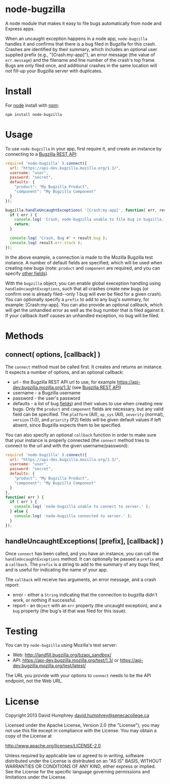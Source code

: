 # node-bugzilla

A node module that makes it easy to file bugs automatically from node and Express apps.

When an uncaught exception happens in a node app, `node-bugzilla` handles it and confirms that there is a bug filed in Bugzilla for this crash. Crashes are identified by their summary, which includes an optional user supplied prefix (e.g., "[Crash:my-app]"), an error message (the value of `err.message`) and the filename and line number of the crash's top frame. Bugs are only filed once, and additional crashes in the same location will not fill-up your Bugzilla server with duplicates.

# Install
For [node](http://nodejs.org) install with [npm](http://npmjs.org):

```
npm install node-bugzilla
```

# Usage

To use `node-bugzilla` in your app, first require it, and create an instance by connecting to a [Bugzilla REST API](https://wiki.mozilla.org/Bugzilla:REST_API):

```javascript
require( 'node-bugzilla' ).connect({
  url: "https://api-dev.bugzilla.mozilla.org/1.3/",
  username: "user",
  password: "secret",
  defaults: {
    "product": "My Bugzilla Product",
    "component": "My Bugzilla Component"
  }
});

bugzilla.handleUncaughtExceptions( '[Crash:my-app]', function( err, result ) {
  if ( err ) {
    console.log( 'Crash, node-bugzilla unable to file bug in bugzilla.' );
    return;
  }

  console.log( "Crash, Bug #" + result.bug );
  console.log( result.err.stack );
});
```

In the above example, a connection is made to the Mozilla Bugzilla test instance. A number of default fields are specified, which will be used when creating new bugs (note: `product` and `component` are required, and you can specify [other fields](https://wiki.mozilla.org/Bugzilla:REST_API:Objects#Bug)).

With the `bugzilla` object, you can enable global exeception handling using `handleUncaughtExceptions`, such that all crashes create new bugs (or confirm one is already filed--only 1 bug will ever be filed for a given crash). You can optionally specify a `prefix` to add to any bug's summary, for example: [Crash:my-app]. You can also provide an optional callback, which will get the unhandled error as well as the bug number that is filed against it. If your callback itself causes an unhandled exception, no bug will be filed.

# Methods

## connect( options, [callback] )

The `connect` method must be called first. It creates and returns an instance. It expects a number of options, and an optional callback:

* url - the Bugzilla REST API url to use, for example https://api-dev.bugzilla.mozilla.org/1.3/ (see [Bugzilla REST API](https://wiki.mozilla.org/Bugzilla:REST_API))
* username - a Bugzilla username
* password - the user's password
* defaults - a list of bug [fields](https://wiki.mozilla.org/Bugzilla:REST_API:Objects#Bug)) and their values to use when creating new bugs. Only the `product` and `component` fields are necessary, but any valid field can be specified. The `platform` (All), `op_sys` (All), `severity` (normal), `version` (1.0), and `priority` (P2) fields will be given default values if left absent, since Bugzilla expects them to be specified.

You can also specify an optional `callback` function in order to make sure that your instance is properly connected (the `connect` method tries to connect to the url and with the given username/password):

```javascript
require( 'node-bugzilla' ).connect({
  url: "https://api-dev.bugzilla.mozilla.org/1.3/",
  username: "user",
  password: "secret",
  defaults: {
    "product": "My Bugzilla Product",
    "component": "My Bugzilla Component"
  }
},
function( err ) {
  if ( err ) {
    console.log( 'node-bugzilla unable to connect to server.' );
  } else {
    console.log( 'node-bugzilla connected to server.' );
  }
});
```

## handleUncaughtExceptions( [prefix], [callback] )

Once `connect` has been called, and you have an instance, you can call the `handleUncaughtExceptions` method. It can optionally be passed a `prefix` and a `callback`. The `prefix` is a string to add to the summary of any bugs filed, and is useful for indicating the name of your app.

The `callback` will receive two arguments, an error message, and a crash report:

* error - either a `String` indicating that the connection to bugzilla didn't work, or nothing if successful.
* report - an `Object` with an `err` property (the uncaught exception), and a `bug` property (the bug's id that was filed for this issue).

# Testing

You can try `node-bugzilla` using Mozilla's test server:

* Web: http://landfill.bugzilla.org/bzapi_sandbox/
* API: https://api-dev.bugzilla.mozilla.org/test/1.3/ or https://api-dev.bugzilla.mozilla.org/test/latest/

The URL you provide with your options to `connect` needs to be the API endpoint, not the Web URL.

# License

Copyright 2013 David Humphrey david.humphrey@senecacollege.ca

Licensed under the Apache License, Version 2.0 (the "License"); you may not use this file except in compliance with the License. You may obtain a copy of the License at

http://www.apache.org/licenses/LICENSE-2.0

Unless required by applicable law or agreed to in writing, software distributed under the License is distributed on an "AS IS" BASIS, WITHOUT WARRANTIES OR CONDITIONS OF ANY KIND, either express or implied. See the License for the specific language governing permissions and limitations under the License.
